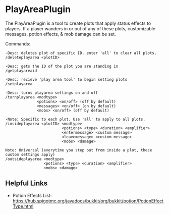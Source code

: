 # PlayAreaPlugin
The PlayAreaPlugin is a tool to create plots that apply status effects to players.
If a player wanders in or out of any of these plots, customizable messages, potion effects, & mob damage can be set.

Commands:
```
-Desc: deletes plot of specific ID. enter 'all' to clear all plots.
/deleteplayarea <plotID> 

-Desc: gets the ID of the plot you are standing in
/getplayareaid

-Desc: recieve 'play area tool' to begin setting plots
/setplayarea 

-Desc: turns playarea settings on and off
/turnplayarea <modtype> 
              <potions> <on/off> (off by default)
              <messages> <on/off> (on by default)
              <mobs> <on/off> (off by default)

-Note: Specific to each plot. Use 'all' to apply to all plots.
/insideplayarea <plotID> <modtype>
                         <potions> <type> <duration> <amplifier>
                         <entermessage> <custom message>
                         <leavemessage> <custom message>
                         <mobs> <damage> 
                         
Note: Universal (everytime you step out from inside a plot, these custom settings apply)                         
/outsideplayarea <modtype>
                 <potions> <type> <duration> <amplifier>
                 <mobs> <damage>
```
## Helpful Links
- Potion Effects List: https://hub.spigotmc.org/javadocs/bukkit/org/bukkit/potion/PotionEffectType.html

